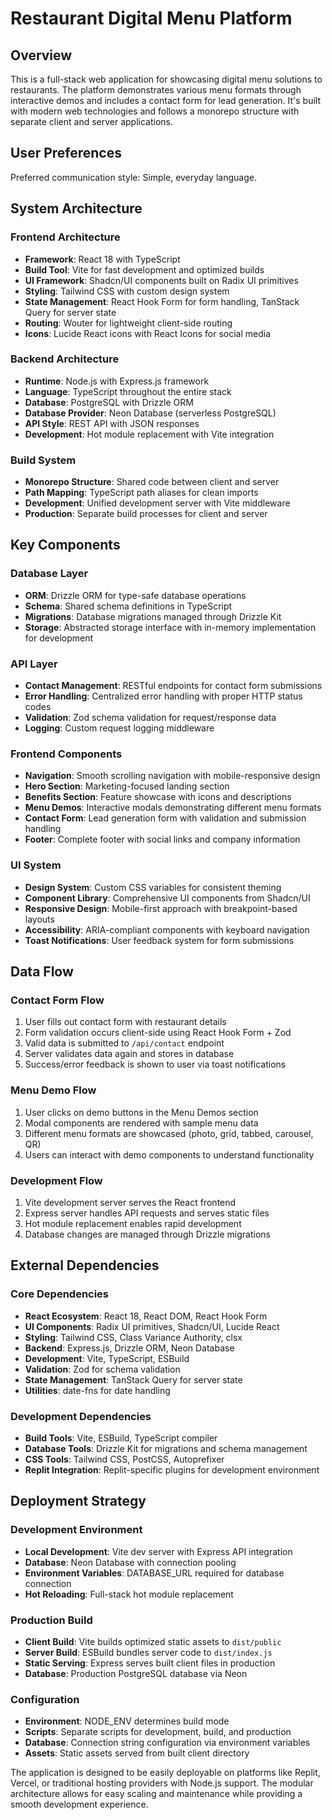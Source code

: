 # Restaurant Digital Menu Platform

## Overview

This is a full-stack web application for showcasing digital menu solutions to restaurants. The platform demonstrates various menu formats through interactive demos and includes a contact form for lead generation. It's built with modern web technologies and follows a monorepo structure with separate client and server applications.

## User Preferences

Preferred communication style: Simple, everyday language.

## System Architecture

### Frontend Architecture
- **Framework**: React 18 with TypeScript
- **Build Tool**: Vite for fast development and optimized builds
- **UI Framework**: Shadcn/UI components built on Radix UI primitives
- **Styling**: Tailwind CSS with custom design system
- **State Management**: React Hook Form for form handling, TanStack Query for server state
- **Routing**: Wouter for lightweight client-side routing
- **Icons**: Lucide React icons with React Icons for social media

### Backend Architecture
- **Runtime**: Node.js with Express.js framework
- **Language**: TypeScript throughout the entire stack
- **Database**: PostgreSQL with Drizzle ORM
- **Database Provider**: Neon Database (serverless PostgreSQL)
- **API Style**: REST API with JSON responses
- **Development**: Hot module replacement with Vite integration

### Build System
- **Monorepo Structure**: Shared code between client and server
- **Path Mapping**: TypeScript path aliases for clean imports
- **Development**: Unified development server with Vite middleware
- **Production**: Separate build processes for client and server

## Key Components

### Database Layer
- **ORM**: Drizzle ORM for type-safe database operations
- **Schema**: Shared schema definitions in TypeScript
- **Migrations**: Database migrations managed through Drizzle Kit
- **Storage**: Abstracted storage interface with in-memory implementation for development

### API Layer
- **Contact Management**: RESTful endpoints for contact form submissions
- **Error Handling**: Centralized error handling with proper HTTP status codes
- **Validation**: Zod schema validation for request/response data
- **Logging**: Custom request logging middleware

### Frontend Components
- **Navigation**: Smooth scrolling navigation with mobile-responsive design
- **Hero Section**: Marketing-focused landing section
- **Benefits Section**: Feature showcase with icons and descriptions
- **Menu Demos**: Interactive modals demonstrating different menu formats
- **Contact Form**: Lead generation form with validation and submission handling
- **Footer**: Complete footer with social links and company information

### UI System
- **Design System**: Custom CSS variables for consistent theming
- **Component Library**: Comprehensive UI components from Shadcn/UI
- **Responsive Design**: Mobile-first approach with breakpoint-based layouts
- **Accessibility**: ARIA-compliant components with keyboard navigation
- **Toast Notifications**: User feedback system for form submissions

## Data Flow

### Contact Form Flow
1. User fills out contact form with restaurant details
2. Form validation occurs client-side using React Hook Form + Zod
3. Valid data is submitted to `/api/contact` endpoint
4. Server validates data again and stores in database
5. Success/error feedback is shown to user via toast notifications

### Menu Demo Flow
1. User clicks on demo buttons in the Menu Demos section
2. Modal components are rendered with sample menu data
3. Different menu formats are showcased (photo, grid, tabbed, carousel, QR)
4. Users can interact with demo components to understand functionality

### Development Flow
1. Vite development server serves the React frontend
2. Express server handles API requests and serves static files
3. Hot module replacement enables rapid development
4. Database changes are managed through Drizzle migrations

## External Dependencies

### Core Dependencies
- **React Ecosystem**: React 18, React DOM, React Hook Form
- **UI Components**: Radix UI primitives, Shadcn/UI, Lucide React
- **Styling**: Tailwind CSS, Class Variance Authority, clsx
- **Backend**: Express.js, Drizzle ORM, Neon Database
- **Development**: Vite, TypeScript, ESBuild
- **Validation**: Zod for schema validation
- **State Management**: TanStack Query for server state
- **Utilities**: date-fns for date handling

### Development Dependencies
- **Build Tools**: Vite, ESBuild, TypeScript compiler
- **Database Tools**: Drizzle Kit for migrations and schema management
- **CSS Tools**: Tailwind CSS, PostCSS, Autoprefixer
- **Replit Integration**: Replit-specific plugins for development environment

## Deployment Strategy

### Development Environment
- **Local Development**: Vite dev server with Express API integration
- **Database**: Neon Database with connection pooling
- **Environment Variables**: DATABASE_URL required for database connection
- **Hot Reloading**: Full-stack hot module replacement

### Production Build
- **Client Build**: Vite builds optimized static assets to `dist/public`
- **Server Build**: ESBuild bundles server code to `dist/index.js`
- **Static Serving**: Express serves built client files in production
- **Database**: Production PostgreSQL database via Neon

### Configuration
- **Environment**: NODE_ENV determines build mode
- **Scripts**: Separate scripts for development, build, and production
- **Database**: Connection string configuration via environment variables
- **Assets**: Static assets served from built client directory

The application is designed to be easily deployable on platforms like Replit, Vercel, or traditional hosting providers with Node.js support. The modular architecture allows for easy scaling and maintenance while providing a smooth development experience.